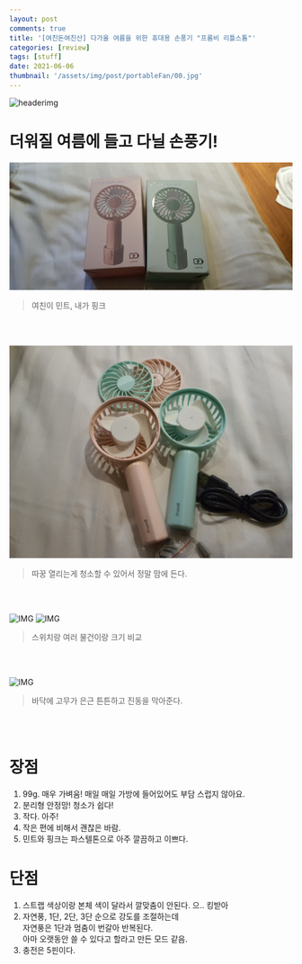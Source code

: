 ```yaml
---
layout: post
comments: true
title: '[여친돈여친산] 다가올 여름을 위한 휴대용 손풍기 "프롬비 리틀스톰"'
categories: [review]
tags: [stuff]
date: 2021-06-06
thumbnail: '/assets/img/post/portableFan/00.jpg'
---
```

![headerimg](/assets/img/post/portableFan/00.jpg)

# 더워질 여름에 들고 다닐 손풍기!

![IMG](/assets/img/post/portableFan/01.jpg)
> 여친이 민트, 내가 핑크

<br><br>

![IMG](/assets/img/post/portableFan/02.jpg)
> 따꿍 열리는게 청소할 수 있어서 정말 맘에 든다.

<br><br>

![IMG](/assets/img/post/portableFan/03.jpg)
![IMG](/assets/img/post/portableFan/04.jpg)
> 스위치랑 여러 물건이랑 크기 비교

<br><br>

![IMG](/assets/img/post/portableFan/05.jpg)
> 바닥에 고무가 은근 튼튼하고 진동을 막아준다.

<br><br>

# 장점

1. 99g. 매우 가벼움! 매일 매일 가방에 들어있어도 부담 스럽지 않아요.
2. 분리형 안정망! 청소가 쉽다!
3. 작다. 아주!
4. 작은 편에 비해서 괜찮은 바람.
5. 민트와 핑크는 파스텔톤으로 아주 깔끔하고 이쁘다.

# 단점

1. 스트랩 색상이랑 본체 색이 달라서 깔맞춤이 안된다. 으.. 킹받아
2. 자연풍, 1단, 2단, 3단 순으로 강도를 조절하는데<br>자연풍은 1단과 멈춤이 번갈아 반복된다.<br>아마 오랫동안 쓸 수 있다고 할라고 만든 모드 같음.
3. 충전은 5핀이다.
